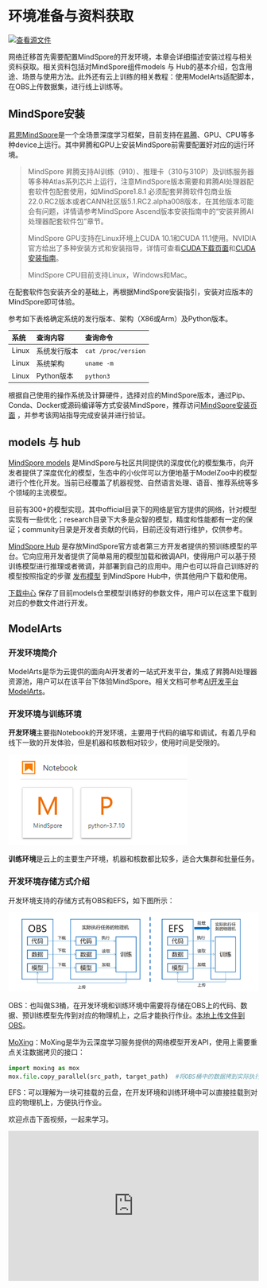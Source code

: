 # 环境准备与资料获取

[![查看源文件](https://mindspore-website.obs.cn-north-4.myhuaweicloud.com/website-images/r2.2/resource/_static/logo_source.svg)](https://gitee.com/mindspore/docs/blob/r2.2/docs/mindspore/source_zh_cn/migration_guide/enveriment_preparation.md)

网络迁移首先需要配置MindSpore的开发环境，本章会详细描述安装过程与相关资料获取。相关资料包括对MindSpore组件models 与 Hub的基本介绍，包含用途、场景与使用方法。此外还有云上训练的相关教程：使用ModelArts适配脚本，在OBS上传数据集，进行线上训练等。

## MindSpore安装

[昇思MindSpore](https://www.mindspore.cn/tutorials/zh-CN/r2.2/beginner/introduction.html)是一个全场景深度学习框架，目前支持在[昇腾](https://e.huawei.com/cn/products/servers/ascend)、GPU、CPU等多种device上运行。其中昇腾和GPU上安装MindSpore前需要配置好对应的运行环境。

> MindSpore 昇腾支持AI训练（910）、推理卡（310与310P）及训练服务器等多种Atlas系列芯片上运行，注意MindSpore版本需要和昇腾AI处理器配套软件包配套使用，如MindSpore1.8.1 必须配套昇腾软件包商业版22.0.RC2版本或者CANN社区版5.1.RC2.alpha008版本，在其他版本可能会有问题，详情请参考MindSpore Ascend版本安装指南中的“安装昇腾AI处理器配套软件包”章节。
>
> MindSpore GPU支持在Linux环境上CUDA 10.1和CUDA 11.1使用。NVIDIA官方给出了多种安装方式和安装指导，详情可查看[CUDA下载页面](https://developer.nvidia.com/cuda-toolkit-archive)和[CUDA安装指南](https://docs.nvidia.com/cuda/cuda-installation-guide-linux/index.html)。
>
> MindSpore CPU目前支持Linux，Windows和Mac。

在配套软件包安装齐全的基础上，再根据MindSpore安装指引，安装对应版本的MindSpore即可体验。

参考如下表格确定系统的发行版本、架构（X86或Arm）及Python版本。

|系统|查询内容| 查询命令|
|:----|:----|:----|
|Linux|系统发行版本| `cat /proc/version`|
|Linux|系统架构| `uname -m`|
|Linux|Python版本| `python3`|

根据自己使用的操作系统及计算硬件，选择对应的MindSpore版本，通过Pip、Conda、Docker或源码编译等方式安装MindSpore，推荐访问[MindSpore安装页面](https://www.mindspore.cn/install) ，并参考该网站指导完成安装并进行验证。

## models 与 hub

[MindSpore models](https://gitee.com/mindspore/models) 是MindSpore与社区共同提供的深度优化的模型集市，向开发者提供了深度优化的模型，生态中的小伙伴可以方便地基于ModelZoo中的模型进行个性化开发。当前已经覆盖了机器视觉、自然语言处理、语音、推荐系统等多个领域的主流模型。

目前有300+的模型实现，其中official目录下的网络是官方提供的网络，针对模型实现有一些优化；research目录下大多是众智的模型，精度和性能都有一定的保证；community目录是开发者贡献的代码，目前还没有进行维护，仅供参考。

[MindSpore Hub](https://www.mindspore.cn/resources/hub) 是存放MindSpore官方或者第三方开发者提供的预训练模型的平台。它向应用开发者提供了简单易用的模型加载和微调API，使得用户可以基于预训练模型进行推理或者微调，并部署到自己的应用中。用户也可以将自己训练好的模型按照指定的步骤 [发布模型](https://www.mindspore.cn/hub/docs/zh-CN/master/publish_model.html) 到MindSpore Hub中，供其他用户下载和使用。

[下载中心](https://download.mindspore.cn/model_zoo/) 保存了目前models仓里模型训练好的参数文件，用户可以在这里下载到对应的参数文件进行开发。

## ModelArts

### 开发环境简介

ModelArts是华为云提供的面向AI开发者的一站式开发平台，集成了昇腾AI处理器资源池，用户可以在该平台下体验MindSpore。相关文档可参考[AI开发平台ModelArts](https://support.huaweicloud.com/wtsnew-modelarts/index.html)。

### 开发环境与训练环境

**开发环境**主要指Notebook的开发环境，主要用于代码的编写和调试，有着几乎和线下一致的开发体验，但是机器和核数相对较少，使用时间是受限的。

![notebook](images/modelart_notebook.png "开发环境")

**训练环境**是云上的主要生产环境，机器和核数都比较多，适合大集群和批量任务。

### 开发环境存储方式介绍

开发环境支持的存储方式有OBS和EFS，如下图所示：

![ModelArts](images/modelart.png "开发环境文件存储方式")

OBS：也叫做S3桶，在开发环境和训练环境中需要将存储在OBS上的代码、数据、预训练模型先传到对应的物理机上，之后才能执行作业。[本地上传文件到OBS](https://bbs.huaweicloud.com/blogs/212453)。

[MoXing](https://bbs.huaweicloud.com/blogs/101129)：MoXing是华为云深度学习服务提供的网络模型开发API，使用上需要重点关注数据拷贝的接口：

```python
import moxing as mox
mox.file.copy_parallel(src_path, target_path)  #将OBS桶中的数据拷到实际执行的物理机或者相反
```

EFS：可以理解为一块可挂载的云盘，在开发环境和训练环境中可以直接挂载到对应的物理机上，方便执行作业。

欢迎点击下面视频，一起来学习。

<div style="position: relative; padding: 30% 45%;">
<iframe style="position: absolute; width: 100%; height: 100%; left: 0; top: 0;" src="https://player.bilibili.com/player.html?aid=814612708&bvid=BV16G4y1a7A8&cid=805013543&page=1&high_quality=1&&danmaku=1" scrolling="no" border="0" frameborder="no" framespacing="0" allowfullscreen="true"></iframe>
</div>
